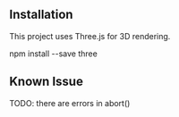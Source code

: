 ## Installation

This project uses Three.js for 3D rendering.

npm install --save three


## Known Issue

TODO: there are errors in abort() 